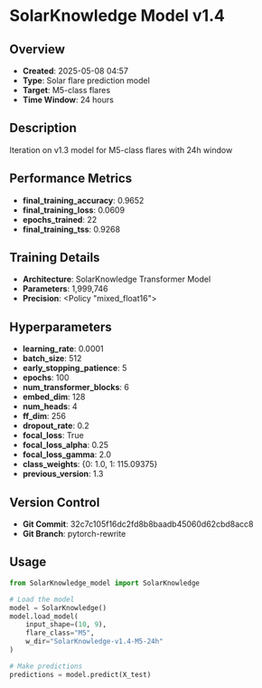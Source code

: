 # SolarKnowledge Model v1.4

## Overview
- **Created**: 2025-05-08 04:57
- **Type**: Solar flare prediction model
- **Target**: M5-class flares
- **Time Window**: 24 hours

## Description
Iteration on v1.3 model for M5-class flares with 24h window

## Performance Metrics
- **final_training_accuracy**: 0.9652
- **final_training_loss**: 0.0609
- **epochs_trained**: 22
- **final_training_tss**: 0.9268


## Training Details
- **Architecture**: SolarKnowledge Transformer Model
- **Parameters**: 1,999,746
- **Precision**: <Policy "mixed_float16">

## Hyperparameters
- **learning_rate**: 0.0001
- **batch_size**: 512
- **early_stopping_patience**: 5
- **epochs**: 100
- **num_transformer_blocks**: 6
- **embed_dim**: 128
- **num_heads**: 4
- **ff_dim**: 256
- **dropout_rate**: 0.2
- **focal_loss**: True
- **focal_loss_alpha**: 0.25
- **focal_loss_gamma**: 2.0
- **class_weights**: {0: 1.0, 1: 115.09375}
- **previous_version**: 1.3

## Version Control
- **Git Commit**: 32c7c105f16dc2fd8b8baadb45060d62cbd8acc8
- **Git Branch**: pytorch-rewrite

## Usage
```python
from SolarKnowledge_model import SolarKnowledge

# Load the model
model = SolarKnowledge()
model.load_model(
    input_shape=(10, 9),
    flare_class="M5",
    w_dir="SolarKnowledge-v1.4-M5-24h"
)

# Make predictions
predictions = model.predict(X_test)
```

